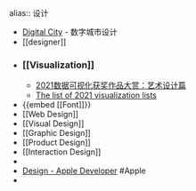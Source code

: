 alias:: 设计

- [Digital City](https://exp-digital-city.lusion.co) - 数字城市设计
- [[designer]]
- ### [[Visualization]]
	- [2021数据可视化获奖作品大赏：艺术设计篇](https://mp.weixin.qq.com/s/Nyhnf51p_pvdkrd-YWCPeA)
	- [The list of 2021 visualization lists](https://www.maartenlambrechts.com/2021/12/29/the-list-of-2021-visualization-lists.html)
- {{embed [[Font]]}}
- [[Web Design]]
- [[Visual Design]]
- [[Graphic Design]]
- [[Product Design]]
- [[Interaction Design]]
-
- [Design - Apple Developer](https://developer.apple.com/design/) #Apple
-